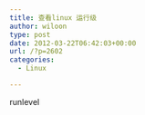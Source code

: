 ```yaml
---
title: 查看linux 运行级
author: wiloon
type: post
date: 2012-03-22T06:42:03+00:00
url: /?p=2602
categories:
  - Linux

---
```

runlevel